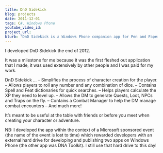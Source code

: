 ```yaml
---
title: DnD Sidekick
blog: projects
date: 2011-12-01
tags: C#, Windows Phone
youtube_video_id:
project_url:
blurb: "DnD Sidekick is a Windows Phone companion app for Pen and Paper roleplaying players, playing games like Dungeons and Dragons 3.5 and/or Pathfinder, allowing them to speed up various processes like generating loot automatically, character creation, etc."
---
```

I developed DnD Sidekick the end of 2012.

It was a milestone for me because it was the first fleshed out application that I made, it was used extensively by other people and I was paid for my work.

DnD Sidekick ...
– Simplifies the process of character creation for the player.
– Allows players to roll any number and any combination of dice.
– Contains Spell and Feat dictionaries for quick searches.
– Helps players calculate the XP they need to level up.
– Allows the DM to generate Quests, Loot, NPCs and Traps on the fly.
– Contains a Combat Manager to help the DM manage combat encounters
– And much more!

It’s meant to be useful at the table with friends or before you meet when creating your character or adventure.

NB: I developed the app within the context of a Microsoft sponsored event (the name of the event is lost to time) which rewarded developers with an external hard drive for developing and publishing two apps on Windows Phone (the other app was DNA Toolkit). I still use that hard drive to this day!
